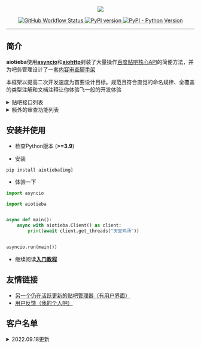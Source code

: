 <p align="center">

<img src="https://raw.githubusercontent.com/Starry-OvO/aiotieba/master/docs/img/aiotieba.svg">

</p>

<div align="center">
<p>
<a href="https://github.com/Starry-OvO/aiotieba/actions">
    <img src="https://img.shields.io/github/workflow/status/Starry-OvO/aiotieba/CI?label=CI&logo=github" alt="GitHub Workflow Status">
</a>
<a href="https://pypi.org/project/aiotieba">
    <img src="https://badge.fury.io/py/aiotieba.svg" alt="PyPI version">
</a>
<a href="https://pypi.org/project/aiotieba">
    <img src="https://img.shields.io/pypi/pyversions/aiotieba" alt="PyPI - Python Version">
</a>
</p>
</div>

---

## 简介

**aiotieba**使用[**asyncio**](https://tutorial.python.org/zh-cn/3/library/asyncio.html)和[**aiohttp**](https://github.com/aio-libs/aiohttp)封装了大量操作[百度贴吧核心API](https://github.com/Starry-OvO/aiotieba/blob/master/aiotieba/client.py)的简便方法，并为吧务管理设计了一套[内容审查脚手架](https://github.com/Starry-OvO/aiotieba/blob/master/aiotieba/reviewer.py)

本框架以提高二次开发速度为首要设计目标。规范且符合直觉的命名规律、全覆盖的类型注解和文档注释让你体验飞一般的开发体验

<details>

<summary>贴吧接口列表</summary>

+ 按回复时间/发布时间/热门序获取贴吧主题帖/精华帖列表。支持获取带转发/投票/转发嵌套投票/各种卡片的主题帖信息
+ 获取带图片链接/小尾巴内容/点赞情况/用户信息（[用户名](https://starry-ovo.github.io/aiotieba/tutorial/quickstart#user_name)/[portrait](https://starry-ovo.github.io/aiotieba/tutorial/quickstart#portrait)/[user_id](https://starry-ovo.github.io/aiotieba/tutorial/quickstart#user_id)/等级/性别/是否锁回复）/每条回复的前排楼中楼（支持按或不按点赞数排序）的楼层列表
+ 获取带所有前述用户信息的楼中楼列表
+ 根据[用户名](https://starry-ovo.github.io/aiotieba/tutorial/quickstart#user_name)/[portrait](https://starry-ovo.github.io/aiotieba/tutorial/quickstart#portrait)/[user_id](https://starry-ovo.github.io/aiotieba/tutorial/quickstart#user_id)中的任一项反查其他用户信息，或通过用户主页的[tieba_uid](https://starry-ovo.github.io/aiotieba/tutorial/quickstart#tieba_uid)反查其他用户信息
+ 使用小吧主、语音小编的账号删帖/屏蔽/封禁。支持删除视频帖/批量删帖/多于1天的封禁
+ 使用已被大吧主分配解封/恢复/处理申诉权限的吧务账号解封/恢复/处理申诉
+ 使用大吧主账号推荐帖子到首页/移动帖子到指定分区/加精/撤精/置顶/撤置顶/添加黑名单/查看黑名单/取消黑名单
+ 获取其他用户的主页信息/关注贴吧列表/关注用户列表/粉丝列表/发布的主题帖列表
+ 使用当前账号关注贴吧/取关贴吧/关注用户/取关用户/移除粉丝/获取屏蔽贴吧列表/屏蔽贴吧/取消屏蔽贴吧/点赞点踩/取消点赞点踩/签到/水帖/发送私信/获取回复历史
+ 获取一个贴吧的最新关注用户列表/等级排行榜/吧务列表/吧详情

</details>

<details>

<summary>额外的审查功能列表</summary>

+ 数据库功能：缓存贴吧常量（如贴吧名到fid的映射关系、用户基本信息等）/为用户添加标记/为帖子或回复添加标记/为图像hash添加标记
+ 图像处理功能：图像解码/二维码解析/图像hash计算

</details>

## 安装并使用

+ 检查Python版本 (**>=3.9**)

+ 安装

```shell
pip install aiotieba[img]
```

+ 体验一下

```python
import asyncio

import aiotieba


async def main():
    async with aiotieba.Client() as client:
        print(await client.get_threads("天堂鸡汤"))


asyncio.run(main())
```

+ 继续阅读[**入门教程**](https://starry-ovo.github.io/aiotieba/tutorial/quickstart)

## 友情链接

+ [另一个仍在活跃更新的贴吧管理器（有用户界面）](https://github.com/dog194/TiebaManager)
+ [用户反馈（我的个人吧）](https://tieba.baidu.com/starry)

## 客户名单

<details><summary>2022.09.18更新</summary>

|      吧名      | 关注用户数 | 最近29天日均访问量 | 日均主题帖数 | 日均回复数 |
| :------------: | :--------: | :----------------: | :----------: | :--------: |
|    抗压背锅    | 4,079,239  |      971,723       |    4,430     |  114,846   |
|     孙笑川     | 2,501,367  |      593,175       |    8,083     |  231,975   |
|    lol半价     | 1,959,745  |       99,697       |     382      |   5,315    |
|      宫漫      | 1,332,688  |       47,292       |     228      |   3,291    |
|    逆水寒ol    |  714,725   |       37,714       |     113      |   2,645    |
|    新孙笑川    |  348,629   |       63,923       |     503      |   23,073   |
|     vtuber     |  214,210   |       11,718       |      69      |    865     |
|     asoul      |  157,822   |       14,401       |     112      |    648     |
|      嘉然      |   56,986   |       13,458       |     113      |   1,647    |
|      向晚      |   29,950   |       13,937       |     116      |   1,509    |
|      贝拉      |   21,652   |       8,532        |      44      |    748     |
|      乃琳      |   17,121   |       3,856        |      22      |    278     |
| vtuber自由讨论 |   16,781   |       4,293        |      3       |     71     |
| asoul一个魂儿  |   14,564   |       1,016        |      6       |     39     |
|     贝贝珈     |   1,622    |        700         |      2       |     18     |

</details>
